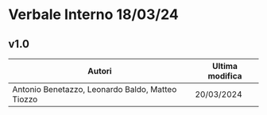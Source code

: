 # Verbale Interno 18/03/24

## v1.0

|                     Autori                     |Ultima modifica|
|------------------------------------------------|---------------|
|Antonio Benetazzo, Leonardo Baldo, Matteo Tiozzo|   20/03/2024  |